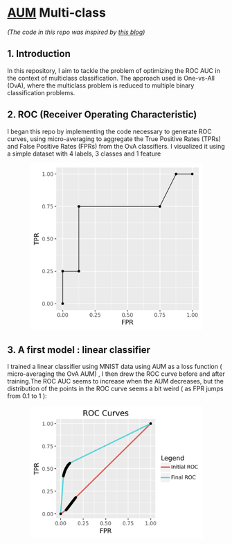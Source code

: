 # [AUM](https://www.jmlr.org/papers/v24/21-0751.html) Multi-class

*(The code in this repo was inspired by [this blog](https://tdhock.github.io/blog/2024/torch-roc-aum/))*

## 1. Introduction

In this repository, I aim to tackle the problem of optimizing the ROC AUC in the context of multiclass classification. The approach used is One-vs-All (OvA), where the multiclass problem is reduced to multiple binary classification problems.

## 2. ROC (Receiver Operating Characteristic)

I began this repo by implementing the code necessary to generate ROC curves, using micro-averaging to aggregate the True Positive Rates (TPRs) and False Positive Rates (FPRs) from the OvA classifiers. I visualized it using a simple dataset with 4 labels, 3 classes and 1 feature 
<p align="center">
  <img src="ROC_multiclass_micro_plot.png" alt="Description" width="400"/>
</p>

## 3. A first model : linear classifier
I trained a linear classifier using MNIST data using AUM as a loss function ( micro-averaging the OvA AUM) , I then drew the ROC curve before and after training.The ROC AUC seems to increase when the AUM decreases, but the distribution of the points in the ROC curve seems a bit weird ( as FPR jumps from 0.1 to 1 ):
<p align="center">
  <img src="ROC_Linear_Training_AUM.png" alt="Description" width="400"/>
</p>
